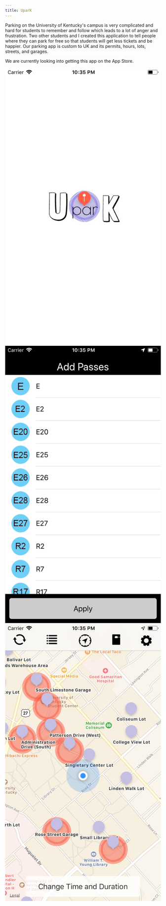 ```yaml
---
title: UparK
---
```


Parking on the University of Kentucky's campus is very complicated and hard for students to remember and follow which leads to a lot of anger and frustration. Two other students and I created this application to tell people where they can park for free so that students will get less tickets and be happier. Our parking app is custom to UK and its permits, hours, lots, streets, and garages.

We are currently looking into getting this app on the App Store.

<!-- FIXME: center -->
<!-- FIXME: better images -->
<div class="img-div">
  <div class="images"><img src="/public/images/upark/launch.png" alt=""></div>
  <div class="images"><img src="/public/images/upark/pass.png" alt=""></div>
  <div class="images"><img src="/public/images/upark/map.png" alt=""></div>
</div>

